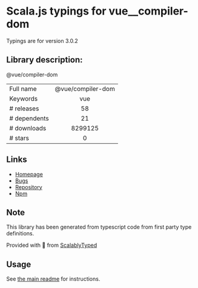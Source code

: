 
# Scala.js typings for vue__compiler-dom

Typings are for version 3.0.2

## Library description:
@vue/compiler-dom

|                    |                 |
| ------------------ | :-------------: |
| Full name          | @vue/compiler-dom |
| Keywords           | vue |
| # releases         | 58 |
| # dependents       | 21 |
| # downloads        | 8299125 |
| # stars            | 0 |

## Links
- [Homepage](https://github.com/vuejs/vue-next/tree/master/packages/compiler-dom#readme)
- [Bugs](https://github.com/vuejs/vue-next/issues)
- [Repository](https://github.com/vuejs/vue-next)
- [Npm](https://www.npmjs.com/package/%40vue%2Fcompiler-dom)
    


## Note
This library has been generated from typescript code from first party type definitions.

Provided with :purple_heart: from [ScalablyTyped](https://github.com/oyvindberg/ScalablyTyped)

## Usage
See [the main readme](../../readme.md) for instructions.


